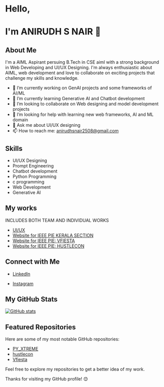 # Hello, 
# I'm ANIRUDH S NAIR 👋

## About Me

I'm a AIML Aspirant persuing B.Tech in CSE aiml with a strong background in Web Developing and UI/UX Designing. I'm always enthusiastic about AIML, web development and love to collaborate on exciting projects that challenge my skills and knowledge.

- 🔭 I’m currently working on GenAI projects and some frameworks of AI/ML
- 🌱 I’m currently learning Generative AI and Chatbot development
- 👯 I’m looking to collaborate on Web designing and model development projects
- 🤔 I’m looking for help with learning new web frameworks, AI and ML domain
- 💬 Ask me about UI/UX designing
- 📫 How to reach me: anirudhsnair2508@gmail.com

## Skills

- UI/UX Designing
- Prompt Engineering
- Chatbot development
- Python Programming
- c programming
- Web Development
- Generative AI
  

## My works
 INCLUDES BOTH TEAM AND INDIVIDUAL WORKS

- [UI/UX](https://www.figma.com/file/82QslAauShEVHyu7pr8vsh/ui-works?type=design&mode=design&t=eBBHMma16ozIDQ13-1 )
- [Website for IEEE PIE KERALA SECTION](https://pie.ieeekerala.org/ )
- [Website for IEEE PIE: VFIESTA]( https://v-fiesta2.0.pie.ieeekerala.org/index.html )
- [Website for IEEE PIE: HUSTLECON]( https://hustlecon.pie.ieeekerala.org/ )
  

## Connect with Me

- [LinkedIn](https://www.linkedin.com/in/anirudh-s-nair-8488371b0/)

- [Instagram](https://www.instagram.com/_ani.rx.udh_/)

## My GitHub Stats

[![GitHub stats](https://github-readme-stats.vercel.app/api?username=anirxudh&show_icons=true&theme=radical)](https://github.com/anirxudh)

## Featured Repositories

Here are some of my most notable GitHub repositories:

- [PY_XTREME](https://github.com/anirxudh/PY_XTREME)
- [hustlecon](https://github.com/anirxudh/hustlecon.github.io)
- [Vfiesta](https://github.com/anirxudh/Vfiesta/tree/main)

Feel free to explore my repositories to get a better idea of my work.

Thanks for visiting my GitHub profile! 😊

